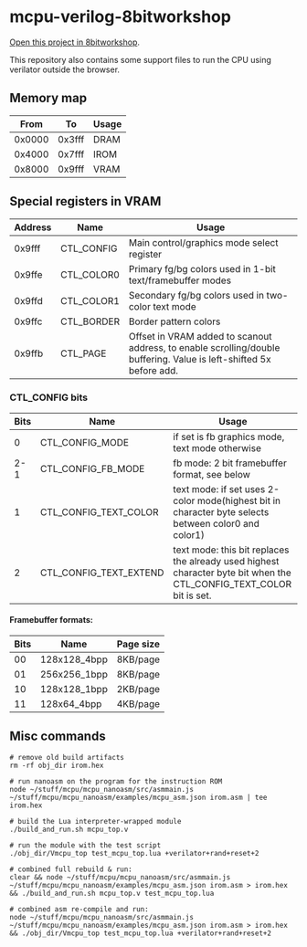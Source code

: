 # mcpu-verilog-8bitworkshop

[Open this project in 8bitworkshop](http://8bitworkshop.com/redir.html?platform=verilog&githubURL=https%3A%2F%2Fgithub.com%2Fmax1220%2Fmcpu-verilog-8bitworkshop&file=mcpu_top.v).


This repository also contains some support files to run the CPU using verilator outside the browser.

## Memory map

|   From |     To |  Usage |
| ------ | ------ | ------ |
| 0x0000 | 0x3fff |   DRAM |
| 0x4000 | 0x7fff |   IROM |
| 0x8000 | 0x9fff |   VRAM |

## Special registers in VRAM

| Address |       Name | Usage |
| ------- | ---------- | ----- |
|  0x9fff | CTL_CONFIG | Main control/graphics mode select register
|  0x9ffe | CTL_COLOR0 | Primary fg/bg colors used in 1-bit text/framebuffer modes
|  0x9ffd | CTL_COLOR1 | Secondary fg/bg colors used in two-color text mode
|  0x9ffc | CTL_BORDER | Border pattern colors
|  0x9ffb |   CTL_PAGE | Offset in VRAM added to scanout address, to enable scrolling/double buffering. Value is left-shifted 5x before add.

### CTL_CONFIG bits

| Bits |                   Name | Usage |
| ---- | ---------------------- | ----- |
| 0    | CTL_CONFIG_MODE        | if set is fb graphics mode, text mode otherwise
| 2-1  | CTL_CONFIG_FB_MODE     | fb mode: 2 bit framebuffer format, see below
| 1    | CTL_CONFIG_TEXT_COLOR  | text mode: if set uses 2-color mode(highest bit in character byte selects between color0 and color1)
| 2    | CTL_CONFIG_TEXT_EXTEND | text mode: this bit replaces the already used highest character byte bit when the CTL_CONFIG_TEXT_COLOR bit is set.

#### Framebuffer formats:

| Bits |         Name | Page size |
| ---- | ------------ | --------- |
| 00   | 128x128_4bpp | 8KB/page
| 01   | 256x256_1bpp | 8KB/page
| 10   | 128x128_1bpp | 2KB/page
| 11   | 128x64_4bpp  | 4KB/page


## Misc commands

```
# remove old build artifacts
rm -rf obj_dir irom.hex

# run nanoasm on the program for the instruction ROM
node ~/stuff/mcpu/mcpu_nanoasm/src/asmmain.js ~/stuff/mcpu/mcpu_nanoasm/examples/mcpu_asm.json irom.asm | tee irom.hex

# build the Lua interpreter-wrapped module
./build_and_run.sh mcpu_top.v

# run the module with the test script
./obj_dir/Vmcpu_top test_mcpu_top.lua +verilator+rand+reset+2

# combined full rebuild & run:
clear && node ~/stuff/mcpu/mcpu_nanoasm/src/asmmain.js ~/stuff/mcpu/mcpu_nanoasm/examples/mcpu_asm.json irom.asm > irom.hex && ./build_and_run.sh mcpu_top.v test_mcpu_top.lua

# combined asm re-compile and run:
node ~/stuff/mcpu/mcpu_nanoasm/src/asmmain.js ~/stuff/mcpu/mcpu_nanoasm/examples/mcpu_asm.json irom.asm > irom.hex && ./obj_dir/Vmcpu_top test_mcpu_top.lua +verilator+rand+reset+2

```
